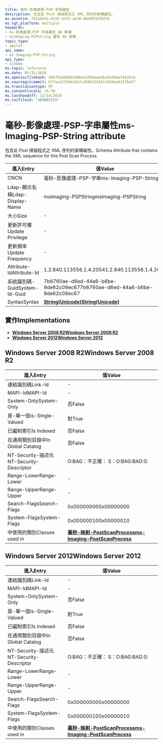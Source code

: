 ```yaml
---
title: 毫秒-影像處理-PSP-字串屬性
description: 包含此 Post 掃描程式之 XML 序列的架構屬性。
ms.assetid: 702adafa-d332-4315-ae36-86e997bf8d74
ms.tgt_platform: multiple
keywords:
- ms-影像處理-PSP-字串屬性 AD 架構
- msImaging-PSPString 屬性 AD 架構
topic_type:
- apiref
api_name:
- ms-Imaging-PSP-String
api_type:
- Schema
ms.topic: reference
ms.date: 05/31/2018
ms.openlocfilehash: d46f8ab0d065d80ae2d59aae4ba5639abf442bcb
ms.sourcegitcommit: b77ace27b0432e7cd3863191b11926be032fbe2f
ms.translationtype: MT
ms.contentlocale: zh-TW
ms.lasthandoff: 12/14/2020
ms.locfileid: "103845115"
---
```

# <a name="ms-imaging-psp-string-attribute"></a><span data-ttu-id="9520e-105">毫秒-影像處理-PSP-字串屬性</span><span class="sxs-lookup"><span data-stu-id="9520e-105">ms-Imaging-PSP-String attribute</span></span>

<span data-ttu-id="9520e-106">包含此 Post 掃描程式之 XML 序列的架構屬性。</span><span class="sxs-lookup"><span data-stu-id="9520e-106">Schema Attribute that contains the XML sequence for this Post Scan Process.</span></span>



| <span data-ttu-id="9520e-107">進入</span><span class="sxs-lookup"><span data-stu-id="9520e-107">Entry</span></span> | <span data-ttu-id="9520e-108">值</span><span class="sxs-lookup"><span data-stu-id="9520e-108">Value</span></span> |
|-------------------|---------------------------------------------|
| <span data-ttu-id="9520e-109">CN</span><span class="sxs-lookup"><span data-stu-id="9520e-109">CN</span></span>                | <span data-ttu-id="9520e-110">毫秒-影像處理-PSP-字串</span><span class="sxs-lookup"><span data-stu-id="9520e-110">ms-Imaging-PSP-String</span></span>                       |
| <span data-ttu-id="9520e-111">Ldap-顯示名稱</span><span class="sxs-lookup"><span data-stu-id="9520e-111">Ldap-Display-Name</span></span> | <span data-ttu-id="9520e-112">msImaging-PSPString</span><span class="sxs-lookup"><span data-stu-id="9520e-112">msImaging-PSPString</span></span>                         |
| <span data-ttu-id="9520e-113">大小</span><span class="sxs-lookup"><span data-stu-id="9520e-113">Size</span></span>              | \-                                          |
| <span data-ttu-id="9520e-114">更新許可權</span><span class="sxs-lookup"><span data-stu-id="9520e-114">Update Privilege</span></span>  | \-                                          |
| <span data-ttu-id="9520e-115">更新頻率</span><span class="sxs-lookup"><span data-stu-id="9520e-115">Update Frequency</span></span>  | \-                                          |
| <span data-ttu-id="9520e-116">Attribute-Id</span><span class="sxs-lookup"><span data-stu-id="9520e-116">Attribute-Id</span></span>      | <span data-ttu-id="9520e-117">1.2.840.113556.1.4.2054</span><span class="sxs-lookup"><span data-stu-id="9520e-117">1.2.840.113556.1.4.2054</span></span>                     |
| <span data-ttu-id="9520e-118">系統識別碼-Guid</span><span class="sxs-lookup"><span data-stu-id="9520e-118">System-Id-Guid</span></span>    | <span data-ttu-id="9520e-119">7b6760ae-d6ed-44a6-b6be-9de62c09ec67</span><span class="sxs-lookup"><span data-stu-id="9520e-119">7b6760ae-d6ed-44a6-b6be-9de62c09ec67</span></span>        |
| <span data-ttu-id="9520e-120">Syntax</span><span class="sxs-lookup"><span data-stu-id="9520e-120">Syntax</span></span>            | [<span data-ttu-id="9520e-121">**String(Unicode)**</span><span class="sxs-lookup"><span data-stu-id="9520e-121">**String(Unicode)**</span></span>](s-string-unicode.md) |



## <a name="implementations"></a><span data-ttu-id="9520e-122">實作</span><span class="sxs-lookup"><span data-stu-id="9520e-122">Implementations</span></span>

-   [<span data-ttu-id="9520e-123">**Windows Server 2008 R2**</span><span class="sxs-lookup"><span data-stu-id="9520e-123">**Windows Server 2008 R2**</span></span>](#windows-server-2008-r2)
-   [<span data-ttu-id="9520e-124">**Windows Server 2012**</span><span class="sxs-lookup"><span data-stu-id="9520e-124">**Windows Server 2012**</span></span>](#windows-server-2012)

## <a name="windows-server-2008-r2"></a><span data-ttu-id="9520e-125">Windows Server 2008 R2</span><span class="sxs-lookup"><span data-stu-id="9520e-125">Windows Server 2008 R2</span></span>



| <span data-ttu-id="9520e-126">進入</span><span class="sxs-lookup"><span data-stu-id="9520e-126">Entry</span></span> | <span data-ttu-id="9520e-127">值</span><span class="sxs-lookup"><span data-stu-id="9520e-127">Value</span></span> |
|------------------------|------------------------------------------------------------------------------|
| <span data-ttu-id="9520e-128">連結識別碼</span><span class="sxs-lookup"><span data-stu-id="9520e-128">Link-Id</span></span>                | \-                                                                           |
| <span data-ttu-id="9520e-129">MAPI-Id</span><span class="sxs-lookup"><span data-stu-id="9520e-129">MAPI-Id</span></span>                | \-                                                                           |
| <span data-ttu-id="9520e-130">System-Only</span><span class="sxs-lookup"><span data-stu-id="9520e-130">System-Only</span></span>            | <span data-ttu-id="9520e-131">否</span><span class="sxs-lookup"><span data-stu-id="9520e-131">False</span></span>                                                                        |
| <span data-ttu-id="9520e-132">是-單一值</span><span class="sxs-lookup"><span data-stu-id="9520e-132">Is-Single-Valued</span></span>       | <span data-ttu-id="9520e-133">對</span><span class="sxs-lookup"><span data-stu-id="9520e-133">True</span></span>                                                                         |
| <span data-ttu-id="9520e-134">已編制索引</span><span class="sxs-lookup"><span data-stu-id="9520e-134">Is Indexed</span></span>             | <span data-ttu-id="9520e-135">否</span><span class="sxs-lookup"><span data-stu-id="9520e-135">False</span></span>                                                                        |
| <span data-ttu-id="9520e-136">在通用類別目錄中</span><span class="sxs-lookup"><span data-stu-id="9520e-136">In Global Catalog</span></span>      | <span data-ttu-id="9520e-137">否</span><span class="sxs-lookup"><span data-stu-id="9520e-137">False</span></span>                                                                        |
| <span data-ttu-id="9520e-138">NT-Security-描述元</span><span class="sxs-lookup"><span data-stu-id="9520e-138">NT-Security-Descriptor</span></span> | <span data-ttu-id="9520e-139">O:BAG：不正確： S：</span><span class="sxs-lookup"><span data-stu-id="9520e-139">O:BAG:BAD:S:</span></span>                                                                 |
| <span data-ttu-id="9520e-140">Range-Lower</span><span class="sxs-lookup"><span data-stu-id="9520e-140">Range-Lower</span></span>            | \-                                                                           |
| <span data-ttu-id="9520e-141">Range-Upper</span><span class="sxs-lookup"><span data-stu-id="9520e-141">Range-Upper</span></span>            | \-                                                                           |
| <span data-ttu-id="9520e-142">Search-Flags</span><span class="sxs-lookup"><span data-stu-id="9520e-142">Search-Flags</span></span>           | <span data-ttu-id="9520e-143">0x00000000</span><span class="sxs-lookup"><span data-stu-id="9520e-143">0x00000000</span></span>                                                                   |
| <span data-ttu-id="9520e-144">System-Flags</span><span class="sxs-lookup"><span data-stu-id="9520e-144">System-Flags</span></span>           | <span data-ttu-id="9520e-145">0x00000010</span><span class="sxs-lookup"><span data-stu-id="9520e-145">0x00000010</span></span>                                                                   |
| <span data-ttu-id="9520e-146">中使用的類別</span><span class="sxs-lookup"><span data-stu-id="9520e-146">Classes used in</span></span>        | [<span data-ttu-id="9520e-147">**毫秒-映射-PostScanProcess**</span><span class="sxs-lookup"><span data-stu-id="9520e-147">**ms-Imaging-PostScanProcess**</span></span>](c-msimaging-postscanprocess.md)<br/> |



## <a name="windows-server-2012"></a><span data-ttu-id="9520e-148">Windows Server 2012</span><span class="sxs-lookup"><span data-stu-id="9520e-148">Windows Server 2012</span></span>



| <span data-ttu-id="9520e-149">進入</span><span class="sxs-lookup"><span data-stu-id="9520e-149">Entry</span></span> | <span data-ttu-id="9520e-150">值</span><span class="sxs-lookup"><span data-stu-id="9520e-150">Value</span></span> |
|------------------------|------------------------------------------------------------------------------|
| <span data-ttu-id="9520e-151">連結識別碼</span><span class="sxs-lookup"><span data-stu-id="9520e-151">Link-Id</span></span>                | \-                                                                           |
| <span data-ttu-id="9520e-152">MAPI-Id</span><span class="sxs-lookup"><span data-stu-id="9520e-152">MAPI-Id</span></span>                | \-                                                                           |
| <span data-ttu-id="9520e-153">System-Only</span><span class="sxs-lookup"><span data-stu-id="9520e-153">System-Only</span></span>            | <span data-ttu-id="9520e-154">否</span><span class="sxs-lookup"><span data-stu-id="9520e-154">False</span></span>                                                                        |
| <span data-ttu-id="9520e-155">是-單一值</span><span class="sxs-lookup"><span data-stu-id="9520e-155">Is-Single-Valued</span></span>       | <span data-ttu-id="9520e-156">對</span><span class="sxs-lookup"><span data-stu-id="9520e-156">True</span></span>                                                                         |
| <span data-ttu-id="9520e-157">已編制索引</span><span class="sxs-lookup"><span data-stu-id="9520e-157">Is Indexed</span></span>             | <span data-ttu-id="9520e-158">否</span><span class="sxs-lookup"><span data-stu-id="9520e-158">False</span></span>                                                                        |
| <span data-ttu-id="9520e-159">在通用類別目錄中</span><span class="sxs-lookup"><span data-stu-id="9520e-159">In Global Catalog</span></span>      | <span data-ttu-id="9520e-160">否</span><span class="sxs-lookup"><span data-stu-id="9520e-160">False</span></span>                                                                        |
| <span data-ttu-id="9520e-161">NT-Security-描述元</span><span class="sxs-lookup"><span data-stu-id="9520e-161">NT-Security-Descriptor</span></span> | <span data-ttu-id="9520e-162">O:BAG：不正確： S：</span><span class="sxs-lookup"><span data-stu-id="9520e-162">O:BAG:BAD:S:</span></span>                                                                 |
| <span data-ttu-id="9520e-163">Range-Lower</span><span class="sxs-lookup"><span data-stu-id="9520e-163">Range-Lower</span></span>            | \-                                                                           |
| <span data-ttu-id="9520e-164">Range-Upper</span><span class="sxs-lookup"><span data-stu-id="9520e-164">Range-Upper</span></span>            | \-                                                                           |
| <span data-ttu-id="9520e-165">Search-Flags</span><span class="sxs-lookup"><span data-stu-id="9520e-165">Search-Flags</span></span>           | <span data-ttu-id="9520e-166">0x00000000</span><span class="sxs-lookup"><span data-stu-id="9520e-166">0x00000000</span></span>                                                                   |
| <span data-ttu-id="9520e-167">System-Flags</span><span class="sxs-lookup"><span data-stu-id="9520e-167">System-Flags</span></span>           | <span data-ttu-id="9520e-168">0x00000010</span><span class="sxs-lookup"><span data-stu-id="9520e-168">0x00000010</span></span>                                                                   |
| <span data-ttu-id="9520e-169">中使用的類別</span><span class="sxs-lookup"><span data-stu-id="9520e-169">Classes used in</span></span>        | [<span data-ttu-id="9520e-170">**毫秒-映射-PostScanProcess**</span><span class="sxs-lookup"><span data-stu-id="9520e-170">**ms-Imaging-PostScanProcess**</span></span>](c-msimaging-postscanprocess.md)<br/> |



 

 





